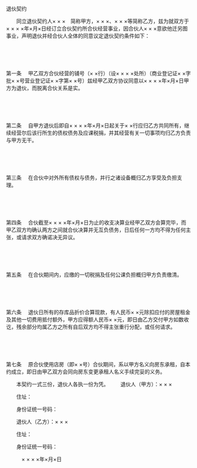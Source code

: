 



退伙契约



 

　　同立退伙契约人× × ×　简称甲方，× × ×、× × ×等简称乙方，兹为就双方于× × × ×年×月×日经订立合伙契约所合伙经营事业，因合伙人× × ×意欲他迁另图事业，声明退伙并经合伙人全体的同意议定退伙契约条件如下： 

　　

　　

第一条
　甲乙双方合伙经营的铺号（× ×行）（设× × × ×处所）（商业登记证× ×字批× ×号营业登记证× ×字第× ×号）兹经甲乙双方协议同意以× × × ×年×月×日甲方为退伙，而脱离合伙关系是实。 

　　

　　

第二条
　自甲方退伙后即自× × × ×年×月×日起关于× ×行应归乙方共同所有，继续经营尔后该行所生的债权债务及应课税捐，并其经营有关一切事项均归乙方负责与甲方无干。 

　　

　　

第三条
　在合伙中对外所有债权与债务，并行之诸设备概归乙方享受及负担支理。 

　　

　　

第四条
　合伙截至× × × ×年×月×日为止的收支决算业经甲乙双方会算完毕，而甲乙双方均确认两方之间就合伙决算并无互负债务，日后任何一方均不得为任何主张，或请求双方确诺决无异议。 

　　

　　

第五条
　在合伙期间内，应缴的一切税捐及任何公课负担概归甲方负责缴清。 

　　

　　

第六条
　退伙日所有的存库品折价合算现款，有人民币× ×元除扣应付的房屋租金及其他一切费用抵付额外，甲方应得额人民币× ×元，即日由乙方交付甲方如数收讫，残余部分均属乙方之所有自后双方均不得主张重行分配，或任何请求。 

　　

　　

第七条
　原合伙使用店房（即× ×号）合伙期间，系以甲方名义向房东承租，自本约成立，即日由甲乙双方会同向房东变更承租人名义手续完妥的义务。 

　　本契约一式三份，退伙人各执一份为凭。 　　退伙人（甲方）：× × × 

　　住址： 

　　身份证统一号码： 　　

　　退伙人（乙方）：× × × 

　　住址： 

　　身份证统一号码： 　　　　　　　　　　　　　　　　　　　　　　　　

　　　× × × ×年×月×日

　　